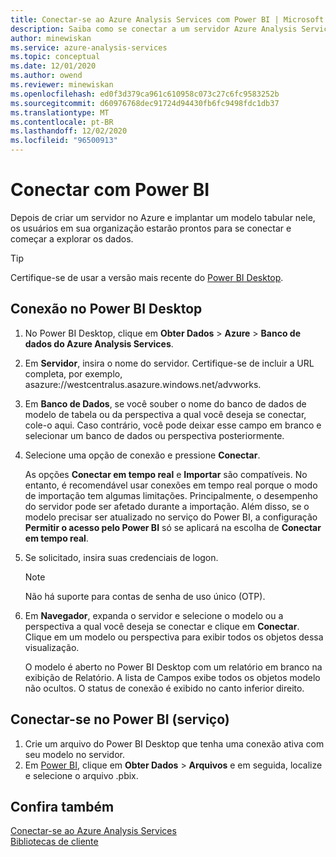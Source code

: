 ```yaml
---
title: Conectar-se ao Azure Analysis Services com Power BI | Microsoft Docs
description: Saiba como se conectar a um servidor Azure Analysis Services usando Power BI. Uma vez conectado, os usuários podem explorar dados de modelo.
author: minewiskan
ms.service: azure-analysis-services
ms.topic: conceptual
ms.date: 12/01/2020
ms.author: owend
ms.reviewer: minewiskan
ms.openlocfilehash: ed0f3d379ca961c610958c073c27c6fc9583252b
ms.sourcegitcommit: d60976768dec91724d94430fb6fc9498fdc1db37
ms.translationtype: MT
ms.contentlocale: pt-BR
ms.lasthandoff: 12/02/2020
ms.locfileid: "96500913"
---
```

# <a name="connect-with-power-bi"></a>Conectar com Power BI

Depois de criar um servidor no Azure e implantar um modelo tabular nele, os usuários em sua organização estarão prontos para se conectar e começar a explorar os dados. 

> [!TIP]
> Certifique-se de usar a versão mais recente do [Power BI Desktop](https://powerbi.microsoft.com/desktop/).
> 
> 
  
## <a name="connect-in-power-bi-desktop"></a>Conexão no Power BI Desktop

1. No Power BI Desktop, clique em **Obter Dados** > **Azure** > **Banco de dados do Azure Analysis Services**.

2. Em **Servidor**, insira o nome do servidor. Certifique-se de incluir a URL completa, por exemplo, asazure://westcentralus.asazure.windows.net/advworks.

3. Em **Banco de Dados**, se você souber o nome do banco de dados de modelo de tabela ou da perspectiva a qual você deseja se conectar, cole-o aqui. Caso contrário, você pode deixar esse campo em branco e selecionar um banco de dados ou perspectiva posteriormente.

4. Selecione uma opção de conexão e pressione **Conectar**. 

    As opções **Conectar em tempo real** e **Importar** são compatíveis. No entanto, é recomendável usar conexões em tempo real porque o modo de importação tem algumas limitações. Principalmente, o desempenho do servidor pode ser afetado durante a importação. Além disso, se o modelo precisar ser atualizado no serviço do Power BI, a configuração **Permitir o acesso pelo Power BI** só se aplicará na escolha de **Conectar em tempo real**.

5. Se solicitado, insira suas credenciais de logon. 

   > [!NOTE]
   > Não há suporte para contas de senha de uso único (OTP). 

6. Em **Navegador**, expanda o servidor e selecione o modelo ou a perspectiva a qual você deseja se conectar e clique em **Conectar**. Clique em um modelo ou perspectiva para exibir todos os objetos dessa visualização.

    O modelo é aberto no Power BI Desktop com um relatório em branco na exibição de Relatório. A lista de Campos exibe todos os objetos modelo não ocultos. O status de conexão é exibido no canto inferior direito.

## <a name="connect-in-power-bi-service"></a>Conectar-se no Power BI (serviço)

1. Crie um arquivo do Power BI Desktop que tenha uma conexão ativa com seu modelo no servidor.
2. Em [Power BI](https://powerbi.microsoft.com), clique em **Obter Dados** > **Arquivos** e em seguida, localize e selecione o arquivo .pbix.

## <a name="see-also"></a>Confira também
[Conectar-se ao Azure Analysis Services](analysis-services-connect.md)   
[Bibliotecas de cliente](/analysis-services/client-libraries?view=azure-analysis-services-current&preserve-view=true)
